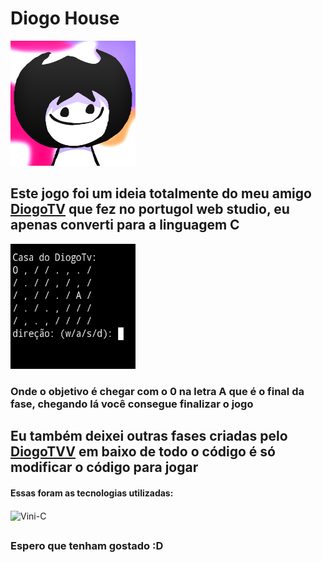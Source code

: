 # Diogo House

<div style="text-aling:center;">

 <img style="width:200px; height:200px;" src="images/FOTO-DO-PERFIL-AADADSOIASDIO.png" alt="foto diogo" />

</div>


## Este jogo foi um ideia totalmente do meu amigo [DiogoTV]() que fez no portugol web studio, eu apenas converti para a linguagem C



<img style="width:200px; height:200px;" src="images/Screenshot_20240218-170535-1.jpg" alt="imagem jogo" />

<h3>Onde o objetivo é chegar com o 0 na letra A que é o final da fase, chegando lá você consegue finalizar o jogo</h3>

##


## Eu também deixei outras fases criadas pelo [DiogoTVV]() em baixo de todo o código é só modificar o código para jogar</h3>



<h4>Essas foram as tecnologias utilizadas:</h4>

  <img align="center" alt="Vini-C" height="30" width="40" src="https://cdn.jsdelivr.net/gh/devicons/devicon@latest/icons/c/c-original.svg">

##

<h3>Espero que tenham gostado :D</h3>